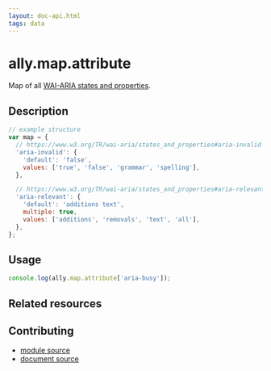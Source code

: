 ```yaml
---
layout: doc-api.html
tags: data
---
```


# ally.map.attribute

Map of all [WAI-ARIA states and properties](https://www.w3.org/TR/wai-aria/states_and_properties).


## Description

```js
// example structure
var map = {
  // https://www.w3.org/TR/wai-aria/states_and_properties#aria-invalid
  'aria-invalid': {
    'default': 'false',
    values: ['true', 'false', 'grammar', 'spelling'],
  },

  // https://www.w3.org/TR/wai-aria/states_and_properties#aria-relevant
  'aria-relevant': {
    'default': 'additions text',
    multiple: true,
    values: ['additions', 'removals', 'text', 'all'],
  },
};
```

## Usage

```js
console.log(ally.map.attribute['aria-busy']);
```


## Related resources


## Contributing

* [module source](https://github.com/medialize/ally.js/blob/master/src/map/attribute.js)
* [document source](https://github.com/medialize/ally.js/blob/master/docs/api/map/keycode.md)

